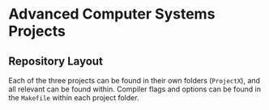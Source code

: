 # Advanced Computer Systems Projects

## Repository Layout

Each of the three projects can be found in their own folders (`ProjectX`), and
all relevant can be found within. Compiler flags and options can be found in the
`Makefile` within each project folder.
